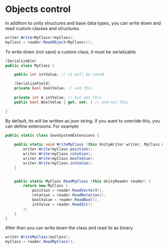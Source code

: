 ﻿# Objects control

In addition to unity structures and base data types, you 
can write down and read custom classes and structures.

```csharp
writer.Write<MyClass>(myClass);
myClass = reader.ReadObject<MyClass>();
```

To write down (not save) a custom class, 
it must be serializable

```csharp
[Serializable]
public class MyClass {

    public int intValue; // it will be saved

    [SerializeField]
    private bool boolValue; // and this
    
    private int m_intValue; // but not this
    public bool BoolValue { get; set; } // and not this
    
}
```

By default, its will be written as json string. If you want
to override this, you can define extensions. For example

```csharp
public static class SaveSystemExtensions {

    public static void WriteMyClass (this UnityWriter writer, MyClass myClass) {
        writer.Write(myClass.position);
        writer.Write(myClass.rotation);
        writer.Write(myClass.boolValue);
        writer.Write(myClass.intValue);
    }


    public static MyClass ReadMyClass (this UnityReader reader) {
        return new MyClass {
            position = reader.ReadVector3(),
            rotation = reader.ReadRotation(),
            boolValue = reader.ReadBool(),
            intValue = reader.ReadInt()
        };
    }
}
```

After then you can write down the class and read its as 
binary

```csharp
writer.WriteMyClass(myClass);
myClass = reader.ReadMyClass();
```